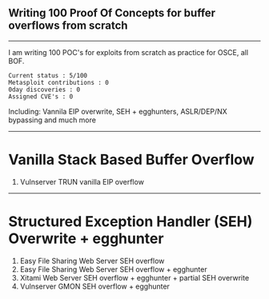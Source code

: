 ## Writing 100 Proof Of Concepts for buffer overflows from scratch
----
I am writing 100 POC's for exploits from scratch as practice for OSCE, all BOF. 

```
Current status : 5/100
Metasploit contributions : 0
0day discoveries : 0
Assigned CVE's : 0
```

Including: Vannila EIP overwrite, SEH + egghunters, ASLR/DEP/NX bypassing and much more

----
# Vanilla Stack Based Buffer Overflow

1. Vulnserver TRUN vanilla EIP overflow

----
# Structured Exception Handler (SEH) Overwrite + egghunter

1. Easy File Sharing Web Server SEH overflow
2. Easy File Sharing Web Server SEH overflow + egghunter
3. Xitami Web Server SEH overflow + egghunter + partial SEH overwrite
4. Vulnserver GMON SEH overflow + egghunter

